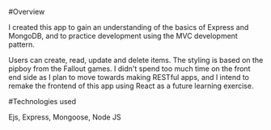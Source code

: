 

#Overview

I created this app to gain an understanding of the basics of Express and MongoDB, and to practice development using the MVC development pattern. 

Users can create, read, update and delete items. The styling is based on the pipboy from the Fallout games. I didn't spend too much time on the front end side as I plan to move towards making RESTful apps, and I intend to remake the frontend of this app using React as a future learning exercise. 

#Technologies used

Ejs,
Express,
Mongoose,
Node JS


